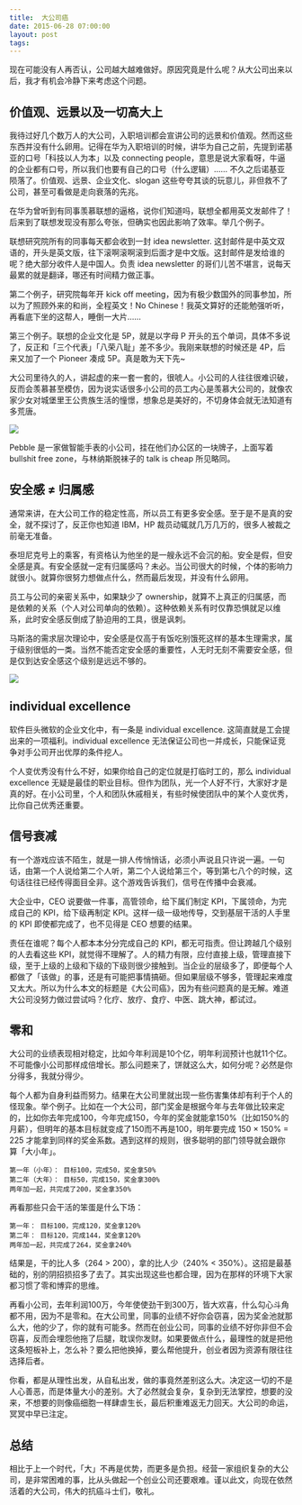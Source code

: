 ```yaml
---
title:  大公司癌
date: 2015-06-28 07:00:00
layout: post
tags:
---
```


现在可能没有人再否认，公司越大越难做好。原因究竟是什么呢？从大公司出来以后，我才有机会冷静下来考虑这个问题。

## 价值观、远景以及一切高大上

我待过好几个数万人的大公司，入职培训都会宣讲公司的远景和价值观。然而这些东西并没有什么卵用。记得在华为入职培训的时候，讲华为自己之前，先提到诺基亚的口号「科技以人为本」以及 connecting people，意思是说大家看呀，牛逼的企业都有口号，所以我们也要有自己的口号（什么逻辑）…… 不久之后诺基亚陨落了。价值观、远景、企业文化、slogan 这些夸夸其谈的玩意儿，非但救不了公司，甚至可看做是走向衰落的先兆。

在华为曾听到有同事羡慕联想的逼格，说你们知道吗，联想全都用英文发邮件了！后来到了联想发现没有那么夸张，但确实也因此影响了效率。举几个例子。

联想研究院所有的同事每天都会收到一封 idea newsletter. 这封邮件是中英文双语的，开头是英文版，往下滚啊滚啊滚到后面才是中文版。这封邮件是发给谁的呢？绝大部分收件人是中国人。负责 idea newsletter 的哥们儿苦不堪言，说每天最累的就是翻译，哪还有时间精力做正事。

第二个例子，研究院每年开 kick off meeting，因为有极少数国外的同事参加，所以为了照顾外来的和尚，全程英文！No Chinese！我英文算好的还能勉强听听，再看底下坐的这帮人，睡倒一大片……

第三个例子。联想的企业文化是 5P，就是以字母 P 开头的五个单词，具体不多说了，反正和「三个代表」「八荣八耻」差不多少。我刚来联想的时候还是 4P，后来又加了一个 Pioneer 凑成 5P。真是敢为天下先~

大公司里待久的人，讲起虚的来一套一套的，很唬人。小公司的人往往很难识破，反而会羡慕甚至模仿，因为说实话很多小公司的员工内心是羡慕大公司的，就像农家少女对城堡里王公贵族生活的憧憬，想象总是美好的，不切身体会就无法知道有多荒唐。

![](/img/2015/big-company-cancer_bullshit-free-zone.jpg)

Pebble 是一家做智能手表的小公司，挂在他们办公区的一块牌子，上面写着 bullshit free zone，与林纳斯脱袜子的 talk is cheap 所见略同。


## 安全感 ≠ 归属感

通常来讲，在大公司工作的稳定性高，所以员工有更多安全感。至于是不是真的安全，就不探讨了，反正你也知道 IBM，HP 裁员动辄就几万几万的，很多人被裁之前毫无准备。

泰坦尼克号上的乘客，有资格认为他坐的是一艘永远不会沉的船。安全是假，但安全感是真。有安全感就一定有归属感吗？未必。当公司很大的时候，个体的影响力就很小。就算你很努力想做点什么，然而最后发现，并没有什么卵用。

员工与公司的亲密关系中，如果缺少了 ownership，就算不上真正的归属感，而是依赖的关系（个人对公司单向的依赖）。这种依赖关系有时仅靠恐惧就足以维系，此时安全感反倒成了胁迫用的工具，很是讽刺。

马斯洛的需求层次理论中，安全感是仅高于有饭吃别饿死这样的基本生理需求，属于级别很低的一类。当然不能否定安全感的重要性，人无时无刻不需要安全感，但是仅到达安全感这个级别是远远不够的。

<img class="center" src="/img/2015/big-company-cancer-maslows-hierarchy-of-needs.png">

## individual excellence

软件巨头微软的企业文化中，有一条是 individual excellence. 这简直就是工会提出来的一项福利。individual excellence 无法保证公司也一并成长，只能保证竞争对手公司开出优厚的条件挖人。

个人变优秀没有什么不好，如果你给自己的定位就是打临时工的，那么 individual excellence 无疑是最佳的职业目标。但作为团队，光一个人好不行，大家好才是真的好。在小公司里，个人和团队休戚相关，有些时候使团队中的某个人变优秀，比你自己优秀还重要。

## 信号衰减

有一个游戏应该不陌生，就是一排人传悄悄话，必须小声说且只许说一遍。一句话，由第一个人说给第二个人听，第二个人说给第三个，等到第七八个的时候，这句话往往已经传得面目全非。这个游戏告诉我们，信号在传播中会衰减。

大企业中，CEO 说要做一件事，高管领命，给下属们制定 KPI，下属领命，为完成自己的 KPI，给下级再制定 KPI。这样一级一级地传导，交到基层干活的人手里的 KPI 即使都完成了，也不见得是 CEO 想要的结果。

责任在谁呢？每个人都本本分分完成自己的 KPI，都无可指责。但让跨越几个级别的人去看这些 KPI，就觉得不理解了。人的精力有限，应付直接上级，管理直接下级，至于上级的上级和下级的下级则很少接触到。当企业的层级多了，即便每个人都做了「该做」的事，还是有可能把事情搞砸。但如果层级不够多，管理起来难度又太大。所以为什么本文的标题是《大公司癌》，因为有些问题真的是无解。难道大公司没努力做过尝试吗？化疗、放疗、食疗、中医、跳大神，都试过。

## 零和

大公司的业绩表现相对稳定，比如今年利润是10个亿，明年利润预计也就11个亿。不可能像小公司那样成倍增长。那么问题来了，饼就这么大，如何分呢？必然是你分得多，我就分得少。

每个人都为自身利益而努力。结果在大公司里就出现一些伤害集体却有利于个人的怪现象。举个例子。比如在一个大公司，部门奖金是根据今年与去年做比较来定的，比如你去年完成100，今年完成150，今年的奖金就能拿150%（比如150%的月薪），但明年的基本目标就变成了150而不再是100，明年要完成 150 × 150% = 225 才能拿到同样的奖金系数。遇到这样的规则，很多聪明的部门领导就会跟你算「大小年」。

```
第一年（小年）： 目标100，完成50，奖金拿50%
第二年（大年）： 目标50，完成150，奖金拿300%
两年加一起，共完成了200，奖金拿350%
```

再看那些只会干活的笨蛋是什么下场：
```
第一年： 目标100，完成120，奖金拿120%
第二年： 目标120，完成144，奖金拿120%
两年加一起，共完成了264，奖金拿240%
```

结果是，干的比人多（264 > 200），拿的比人少（240% < 350%）。这招是最基础的，别的阴招损招多了去了。其实出现这些也都合理，因为在那样的环境下大家都习惯了零和博弈的思维。

再看小公司，去年利润100万，今年使使劲干到300万，皆大欢喜，什么勾心斗角都不用，因为不是零和。在大公司里，同事的业绩不好你会窃喜，因为奖金池就那么大，他的少了，你的就有可能多。然而在创业公司，同事的业绩不好你非但不会窃喜，反而会埋怨他拖了后腿，耽误你发财。如果要做点什么，最理性的就是把他这条短板补上，怎么补？要么把他换掉，要么帮他提升，创业者因为资源有限往往选择后者。

你看，都是从理性出发，从自私出发，做的事竟然差别这么大。决定这一切的不是人心善恶，而是体量大小的差别。大了必然就会复杂，复杂到无法掌控，想要的没来，不想要的则像癌细胞一样肆虐生长，最后积重难返无力回天。大公司的命运，冥冥中早已注定。

## 总结

相比于上一个时代，「大」不再是优势，而更多是负担。经营一家组织复杂的大公司，是非常困难的事，比从头做起一个创业公司还要艰难。谨以此文，向现在依然活着的大公司，伟大的抗癌斗士们，敬礼。
